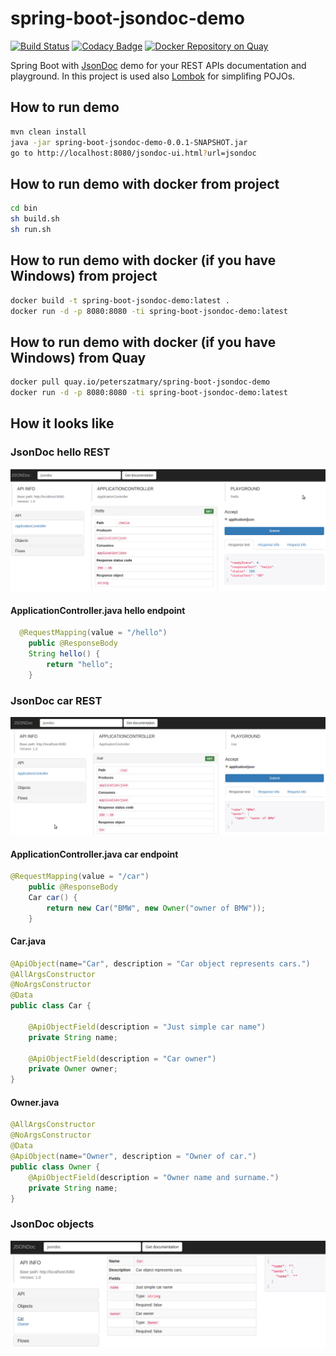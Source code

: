 # spring-boot-jsondoc-demo #

[![Build Status](https://travis-ci.org/travis-examples/travis-java-ant-example.svg?branch=master)](https://travis-ci.org/peterszatmary/spring-boot-jsondoc-demo)
[![Codacy Badge](https://api.codacy.com/project/badge/Grade/1059cf60bb4b4de7aed78f2ffe57ea4d)](https://www.codacy.com/app/peterszatmary/spring-boot-jsondoc-demo?utm_source=github.com&amp;utm_medium=referral&amp;utm_content=peterszatmary/spring-boot-jsondoc-demo&amp;utm_campaign=Badge_Grade)
[![Docker Repository on Quay](https://quay.io/repository/peterszatmary/spring-boot-jsondoc-demo/status "Docker Repository on Quay")](https://quay.io/repository/peterszatmary/spring-boot-jsondoc-demo)

Spring Boot with [JsonDoc](http://jsondoc.org/) demo for your REST APIs documentation and playground. In this project is used also [Lombok](https://projectlombok.org/) for simplifing POJOs.

## How to run demo ##

```bash
mvn clean install
java -jar spring-boot-jsondoc-demo-0.0.1-SNAPSHOT.jar
go to http://localhost:8080/jsondoc-ui.html?url=jsondoc
```

## How to run demo with docker from project ##
```bash
cd bin
sh build.sh
sh run.sh
```

## How to run demo with docker (if you have Windows) from project ##
```bash
docker build -t spring-boot-jsondoc-demo:latest .
docker run -d -p 8080:8080 -ti spring-boot-jsondoc-demo:latest
```

## How to run demo with docker (if you have Windows) from Quay ##
```bash
docker pull quay.io/peterszatmary/spring-boot-jsondoc-demo
docker run -d -p 8080:8080 -ti spring-boot-jsondoc-demo:latest
```

## How it looks like ##

### JsonDoc hello REST ###

![1](https://github.com/peterszatmary/just-like-that/blob/master/imgs/spring-boot-jsondoc-demo/hello.png)

#### ApplicationController.java hello endpoint ####

```java
  @RequestMapping(value = "/hello")
    public @ResponseBody
    String hello() {
        return "hello";
    }
```

### JsonDoc car REST ###

![2](https://github.com/peterszatmary/just-like-that/blob/master/imgs/spring-boot-jsondoc-demo/jsondoc-car.png)

#### ApplicationController.java car endpoint ####

```java
@RequestMapping(value = "/car")
    public @ResponseBody
    Car car() {
        return new Car("BMW", new Owner("owner of BMW"));
    }
```

#### Car.java ####

```java
@ApiObject(name="Car", description = "Car object represents cars.")
@AllArgsConstructor
@NoArgsConstructor
@Data
public class Car {

    @ApiObjectField(description = "Just simple car name")
    private String name;

    @ApiObjectField(description = "Car owner")
    private Owner owner;
}
```

#### Owner.java ####

```java
@AllArgsConstructor
@NoArgsConstructor
@Data
@ApiObject(name="Owner", description = "Owner of car.")
public class Owner {
    @ApiObjectField(description = "Owner name and surname.")
    private String name;
}
```

### JsonDoc objects ###

![3](https://github.com/peterszatmary/just-like-that/blob/master/imgs/spring-boot-jsondoc-demo/jsondocOwner.png)